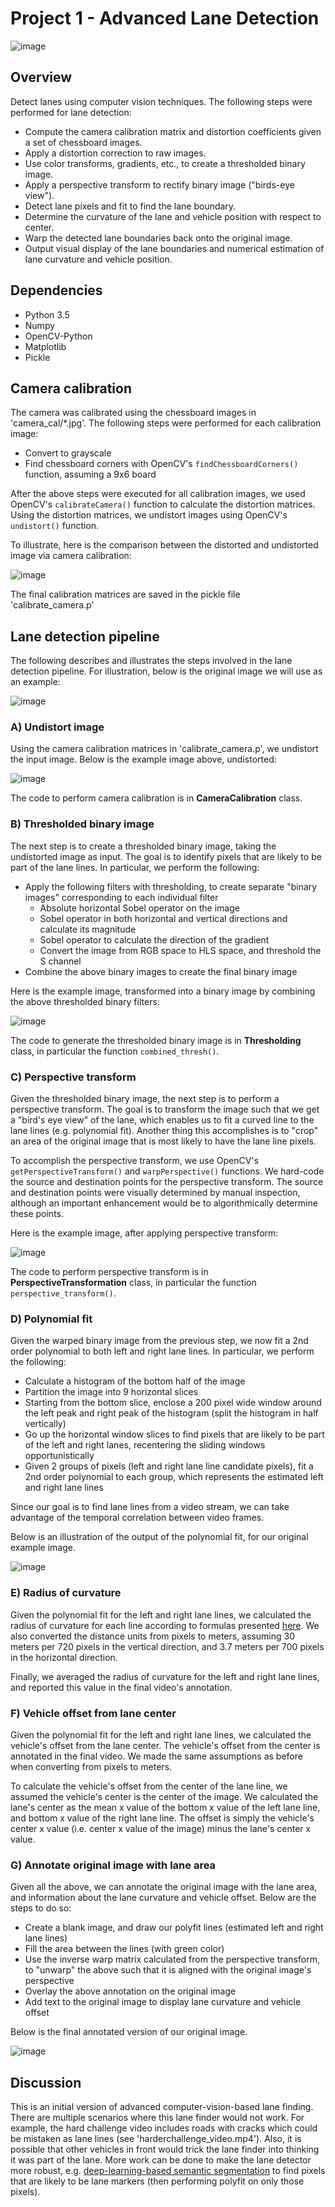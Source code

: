 # Project 1 - Advanced Lane Detection

![image](https://user-images.githubusercontent.com/40880896/120982233-179b2f00-c796-11eb-8fe8-12b68f4c24fc.png)

## Overview
Detect lanes using computer vision techniques. 
The following steps were performed for lane detection:

* Compute the camera calibration matrix and distortion coefficients given a set of chessboard images.
* Apply a distortion correction to raw images.
* Use color transforms, gradients, etc., to create a thresholded binary image.
* Apply a perspective transform to rectify binary image ("birds-eye view").
* Detect lane pixels and fit to find the lane boundary.
* Determine the curvature of the lane and vehicle position with respect to center.
* Warp the detected lane boundaries back onto the original image.
* Output visual display of the lane boundaries and numerical estimation of lane curvature and vehicle position.

## Dependencies
* Python 3.5
* Numpy
* OpenCV-Python
* Matplotlib
* Pickle

## Camera calibration
The camera was calibrated using the chessboard images in 'camera_cal/*.jpg'. The following steps were performed for each calibration image:

* Convert to grayscale
* Find chessboard corners with OpenCV's `findChessboardCorners()` function, assuming a 9x6 board

After the above steps were executed for all calibration images, we used OpenCV's `calibrateCamera()` function to calculate the distortion matrices. Using the distortion matrices, we undistort images using OpenCV's `undistort()` function.

To illustrate, here is the comparison between the distorted and undistorted image via camera calibration:

![image](https://user-images.githubusercontent.com/40880896/120970998-c84f0180-c789-11eb-8fcd-35cec5702a18.png)

The final calibration matrices are saved in the pickle file 'calibrate_camera.p'

## Lane detection pipeline
The following describes and illustrates the steps involved in the lane detection pipeline. For illustration, below is the original image we will use as an example:

![image](https://user-images.githubusercontent.com/40880896/120971186-fa606380-c789-11eb-848b-4e1ebc65deae.png)

### A) Undistort image
Using the camera calibration matrices in 'calibrate_camera.p', we undistort the input image. Below is the example image above, undistorted:

![image](https://user-images.githubusercontent.com/40880896/121215782-ee65c600-c89d-11eb-8160-953797d364b3.png)

The code to perform camera calibration is in **CameraCalibration** class. 

### B) Thresholded binary image
The next step is to create a thresholded binary image, taking the undistorted image as input. The goal is to identify pixels that are likely to be part of the lane lines. In particular, we perform the following:

* Apply the following filters with thresholding, to create separate "binary images" corresponding to each individual filter
  * Absolute horizontal Sobel operator on the image
  * Sobel operator in both horizontal and vertical directions and calculate its magnitude
  * Sobel operator to calculate the direction of the gradient
  * Convert the image from RGB space to HLS space, and threshold the S channel
* Combine the above binary images to create the final binary image

Here is the example image, transformed into a binary image by combining the above thresholded binary filters:

![image](https://user-images.githubusercontent.com/40880896/121221129-e3616480-c8a2-11eb-8dd4-61d71b9beac3.png)

The code to generate the thresholded binary image is in **Thresholding** class, in particular the function `combined_thresh()`.

### C) Perspective transform
Given the thresholded binary image, the next step is to perform a perspective transform. The goal is to transform the image such that we get a "bird's eye view" of the lane, which enables us to fit a curved line to the lane lines (e.g. polynomial fit). Another thing this accomplishes is to "crop" an area of the original image that is most likely to have the lane line pixels.

To accomplish the perspective transform, we use OpenCV's `getPerspectiveTransform()` and `warpPerspective()` functions. We hard-code the source and destination points for the perspective transform. The source and destination points were visually determined by manual inspection, although an important enhancement would be to algorithmically determine these points.

Here is the example image, after applying perspective transform:

![image](https://user-images.githubusercontent.com/40880896/121221317-1277d600-c8a3-11eb-86a1-a05aea03266c.png)

The code to perform perspective transform is in **PerspectiveTransformation** class, in particular the function `perspective_transform()`. 

### D) Polynomial fit
Given the warped binary image from the previous step, we now fit a 2nd order polynomial to both left and right lane lines. In particular, we perform the following:

* Calculate a histogram of the bottom half of the image
* Partition the image into 9 horizontal slices
* Starting from the bottom slice, enclose a 200 pixel wide window around the left peak and right peak of the histogram (split the histogram in half vertically)
* Go up the horizontal window slices to find pixels that are likely to be part of the left and right lanes, recentering the sliding windows opportunistically
* Given 2 groups of pixels (left and right lane line candidate pixels), fit a 2nd order polynomial to each group, which represents the estimated left and right lane lines

Since our goal is to find lane lines from a video stream, we can take advantage of the temporal correlation between video frames.

Below is an illustration of the output of the polynomial fit, for our original example image. 

![image](https://user-images.githubusercontent.com/40880896/121221521-46eb9200-c8a3-11eb-8512-2a0ba4f858a0.png)

### E) Radius of curvature
Given the polynomial fit for the left and right lane lines, we calculated the radius of curvature for each line according to formulas presented [here](http://www.intmath.com/applications-differentiation/8-radius-curvature.php). We also converted the distance units from pixels to meters, assuming 30 meters per 720 pixels in the vertical direction, and 3.7 meters per 700 pixels in the horizontal direction.

Finally, we averaged the radius of curvature for the left and right lane lines, and reported this value in the final video's annotation.

### F) Vehicle offset from lane center
Given the polynomial fit for the left and right lane lines, we calculated the vehicle's offset from the lane center. The vehicle's offset from the center is annotated in the final video. We made the same assumptions as before when converting from pixels to meters.

To calculate the vehicle's offset from the center of the lane line, we assumed the vehicle's center is the center of the image. We calculated the lane's center as the mean x value of the bottom x value of the left lane line, and bottom x value of the right lane line. The offset is simply the vehicle's center x value (i.e. center x value of the image) minus the lane's center x value.


### G) Annotate original image with lane area
Given all the above, we can annotate the original image with the lane area, and information about the lane curvature and vehicle offset. Below are the steps to do so:

* Create a blank image, and draw our polyfit lines (estimated left and right lane lines)
* Fill the area between the lines (with green color)
* Use the inverse warp matrix calculated from the perspective transform, to "unwarp" the above such that it is aligned with the original image's perspective
* Overlay the above annotation on the original image
* Add text to the original image to display lane curvature and vehicle offset

Below is the final annotated version of our original image.

![image](https://user-images.githubusercontent.com/40880896/120981980-d6a31a80-c795-11eb-81e5-abfb0028dbe4.png)

## Discussion
This is an initial version of advanced computer-vision-based lane finding. There are multiple scenarios where this lane finder would not work. For example, the hard challenge video includes roads with cracks which could be mistaken as lane lines (see 'harderchallenge_video.mp4'). Also, it is possible that other vehicles in front would trick the lane finder into thinking it was part of the lane. More work can be done to make the lane detector more robust, e.g. [deep-learning-based semantic segmentation](https://arxiv.org/pdf/1605.06211.pdf) to find pixels that are likely to be lane markers (then performing polyfit on only those pixels).
